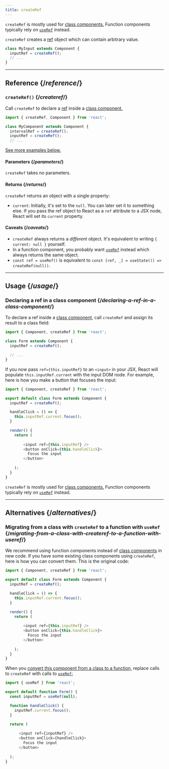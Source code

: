 ```yaml
---
title: createRef
---
```


<Pitfall>

`createRef` is mostly used for [class components.](/reference/react/Component) Function components typically rely on [`useRef`](/reference/react/useRef) instead.

</Pitfall>



`createRef` creates a [ref](/learn/referencing-values-with-refs) object which can contain arbitrary value.

```js
class MyInput extends Component {
  inputRef = createRef();
  // ...
}
```



<InlineToc />

---

## Reference {/*reference*/}

### `createRef()` {/*createref*/}

Call `createRef` to declare a [ref](/learn/referencing-values-with-refs) inside a [class component.](/reference/react/Component)

```js
import { createRef, Component } from 'react';

class MyComponent extends Component {
  intervalRef = createRef();
  inputRef = createRef();
  // ...
```

[See more examples below.](#usage)

#### Parameters {/*parameters*/}

`createRef` takes no parameters.

#### Returns {/*returns*/}

`createRef` returns an object with a single property:

* `current`: Initially, it's set to the `null`. You can later set it to something else. If you pass the ref object to React as a `ref` attribute to a JSX node, React will set its `current` property.

#### Caveats {/*caveats*/}

* `createRef` always returns a *different* object. It's equivalent to writing `{ current: null }` yourself.
* In a function component, you probably want [`useRef`](/reference/react/useRef) instead which always returns the same object.
* `const ref = useRef()` is equivalent to `const [ref, _] = useState(() => createRef(null))`.

---

## Usage {/*usage*/}

### Declaring a ref in a class component {/*declaring-a-ref-in-a-class-component*/}

To declare a ref inside a [class component,](/reference/react/Component) call `createRef` and assign its result to a class field:

```js {4}
import { Component, createRef } from 'react';

class Form extends Component {
  inputRef = createRef();

  // ...
}
```

If you now pass `ref={this.inputRef}` to an `<input>` in your JSX, React will populate `this.inputRef.current` with the input DOM node. For example, here is how you make a button that focuses the input:

<Sandpack>

```js
import { Component, createRef } from 'react';

export default class Form extends Component {
  inputRef = createRef();

  handleClick = () => {
    this.inputRef.current.focus();
  }

  render() {
    return (
      
        <input ref={this.inputRef} />
        <button onClick={this.handleClick}>
          Focus the input
        </button>
      
    );
  }
}
```

</Sandpack>

<Pitfall>

`createRef` is mostly used for [class components.](/reference/react/Component) Function components typically rely on [`useRef`](/reference/react/useRef) instead.

</Pitfall>

---

## Alternatives {/*alternatives*/}

### Migrating from a class with `createRef` to a function with `useRef` {/*migrating-from-a-class-with-createref-to-a-function-with-useref*/}

We recommend using function components instead of [class components](/reference/react/Component) in new code. If you have some existing class components using `createRef`, here is how you can convert them. This is the original code:

<Sandpack>

```js
import { Component, createRef } from 'react';

export default class Form extends Component {
  inputRef = createRef();

  handleClick = () => {
    this.inputRef.current.focus();
  }

  render() {
    return (
      
        <input ref={this.inputRef} />
        <button onClick={this.handleClick}>
          Focus the input
        </button>
      
    );
  }
}
```

</Sandpack>

When you [convert this component from a class to a function,](/reference/react/Component#alternatives) replace calls to `createRef` with calls to [`useRef`:](/reference/react/useRef)

<Sandpack>

```js
import { useRef } from 'react';

export default function Form() {
  const inputRef = useRef(null);

  function handleClick() {
    inputRef.current.focus();
  }

  return (
    
      <input ref={inputRef} />
      <button onClick={handleClick}>
        Focus the input
      </button>
    
  );
}
```

</Sandpack>
